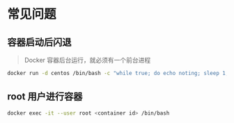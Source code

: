 # 常见问题



## 容器启动后闪退

>  Docker 容器后台运行，就必须有一个前台进程

```bash
docker run -d centos /bin/bash -c "while true; do echo noting; sleep 1; done"
```



## root 用户进行容器

```bash
docker exec -it --user root <container id> /bin/bash
```

